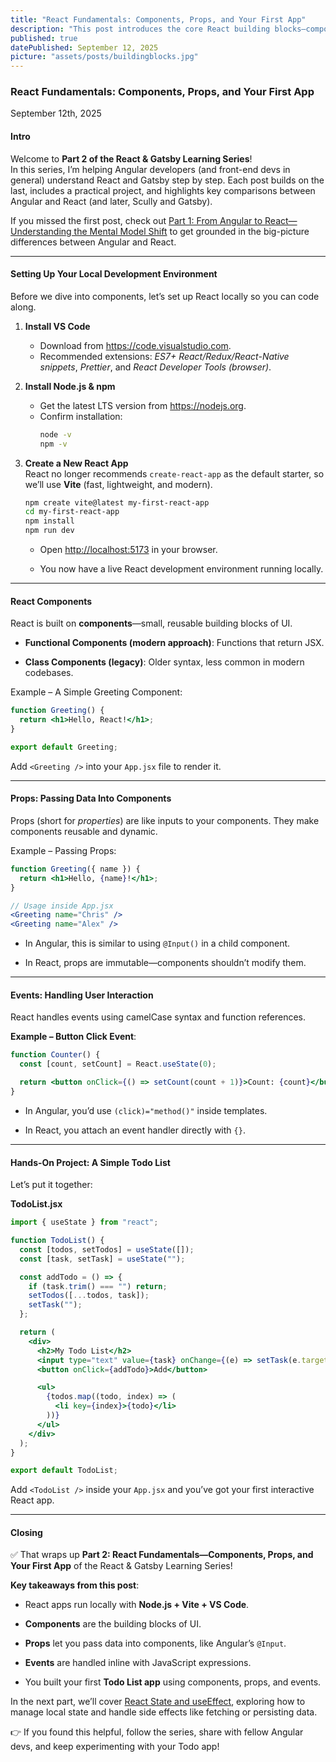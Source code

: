```yaml
---
title: "React Fundamentals: Components, Props, and Your First App"
description: "This post introduces the core React building blocks—components, props, and events—while walking you through setting up a local React project in VS Code and creating your first interactive Todo app."
published: true
datePublished: September 12, 2025
picture: "assets/posts/buildingblocks.jpg"
---
```


### React Fundamentals: Components, Props, and Your First App

September 12th, 2025

#### Intro

Welcome to **Part 2 of the React & Gatsby Learning Series**!  
In this series, I’m helping Angular developers (and front-end devs in general) understand React and Gatsby step by step. Each post builds on the last, includes a practical project, and highlights key comparisons between Angular and React (and later, Scully and Gatsby).

If you missed the first post, check out <a href="https://christopherschedler.com/posts/from-angular-to-react:-understanding-the-mental-model-shift">Part 1: From Angular to React—Understanding the Mental Model Shift</a> to get grounded in the big-picture differences between Angular and React.

---

#### Setting Up Your Local Development Environment

Before we dive into components, let’s set up React locally so you can code along.

1. **Install VS Code**

   - Download from <a href="https://code.visualstudio.com" target="_blank">https://code.visualstudio.com</a>.
   - Recommended extensions: _ES7+ React/Redux/React-Native snippets_, _Prettier_, and _React Developer Tools (browser)_.

2. **Install Node.js & npm**

   - Get the latest LTS version from <a href="https://nodejs.org" target="_blank">https://nodejs.org</a>.
   - Confirm installation:
     ```bash
     node -v
     npm -v
     ```

3. **Create a New React App**  
   React no longer recommends `create-react-app` as the default starter, so we’ll use **Vite** (fast, lightweight, and modern).

   ```bash
   npm create vite@latest my-first-react-app
   cd my-first-react-app
   npm install
   npm run dev
   ```

   - Open <a href="http://localhost:5173" target="_blank">http://localhost:5173</a> in your browser.

   - You now have a live React development environment running locally.

---

#### React Components

React is built on **components**—small, reusable building blocks of UI.

- **Functional Components (modern approach)**: Functions that return JSX.

- **Class Components (legacy)**: Older syntax, less common in modern codebases.

Example – A Simple Greeting Component:

```jsx
function Greeting() {
  return <h1>Hello, React!</h1>;
}

export default Greeting;
```

Add `<Greeting />` into your `App.jsx` file to render it.

---

#### Props: Passing Data Into Components

Props (short for _properties_) are like inputs to your components. They make components reusable and dynamic.

Example – Passing Props:

```jsx
function Greeting({ name }) {
  return <h1>Hello, {name}!</h1>;
}

// Usage inside App.jsx
<Greeting name="Chris" />
<Greeting name="Alex" />
```

- In Angular, this is similar to using `@Input()` in a child component.

- In React, props are immutable—components shouldn’t modify them.

---

#### Events: Handling User Interaction

React handles events using camelCase syntax and function references.

**Example – Button Click Event**:

```jsx
function Counter() {
  const [count, setCount] = React.useState(0);

  return <button onClick={() => setCount(count + 1)}>Count: {count}</button>;
}
```

- In Angular, you’d use `(click)="method()"` inside templates.

- In React, you attach an event handler directly with `{}`.

---

#### Hands-On Project: A Simple Todo List

Let’s put it together:

**TodoList.jsx**

```jsx
import { useState } from "react";

function TodoList() {
  const [todos, setTodos] = useState([]);
  const [task, setTask] = useState("");

  const addTodo = () => {
    if (task.trim() === "") return;
    setTodos([...todos, task]);
    setTask("");
  };

  return (
    <div>
      <h2>My Todo List</h2>
      <input type="text" value={task} onChange={(e) => setTask(e.target.value)} placeholder="Enter a task" />
      <button onClick={addTodo}>Add</button>

      <ul>
        {todos.map((todo, index) => (
          <li key={index}>{todo}</li>
        ))}
      </ul>
    </div>
  );
}

export default TodoList;
```

Add `<TodoList />` inside your `App.jsx` and you’ve got your first interactive React app.

---

#### Closing

✅ That wraps up **Part 2: React Fundamentals—Components, Props, and Your First App** of the React & Gatsby Learning Series!

**Key takeaways from this post**:

- React apps run locally with **Node.js + Vite + VS Code**.

- **Components** are the building blocks of UI.

- **Props** let you pass data into components, like Angular’s `@Input`.

- **Events** are handled inline with JavaScript expressions.

- You built your first **Todo List app** using components, props, and events.

In the next part, we’ll cover [React State and useEffect](https://christopherschedler.com/posts/react-state-and-side-effects-with-hooks), exploring how to manage local state and handle side effects like fetching or persisting data.

👉 If you found this helpful, follow the series, share with fellow Angular devs, and keep experimenting with your Todo app!
